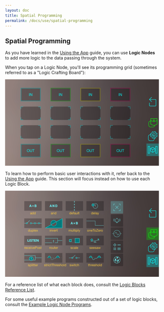 ```yaml
---
layout: doc
title: Spatial Programming
permalink: /docs/use/spatial-programming
---
```


## Spatial Programming

As you have learned in the [Using the App](./using-the-app) guide, you can use **Logic Nodes** to
add more logic to the data passing through the system.

When you tap on a Logic Node, you'll see its programming grid (sometimes referred to as a "Logic
Crafting Board"):

![empty logic node programming grid](./images/screenshots/empty-programming-grid.png)

To learn how to perform basic user interactions with it, refer back to the
[Using the App](./using-the-app) guide. This section will focus instead on how to use each Logic
Block.

![logic block menu](./images/screenshots/logic-block-menu.png)

For a reference list of what each block does, consult the
[Logic Blocks Reference List](./spatial-programming/logic-blocks).

For some useful example programs constructed out of a set of logic blocks, consult the 
[Example Logic Node Programs](./spatial-programming/example-programs).
